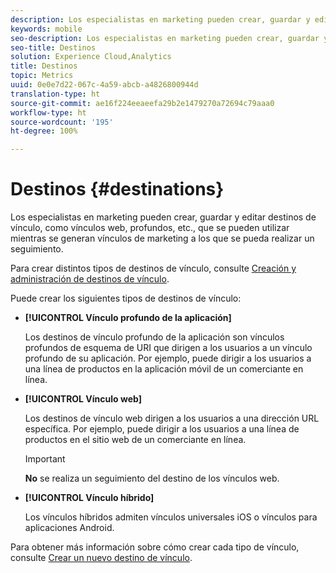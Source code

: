 ```yaml
---
description: Los especialistas en marketing pueden crear, guardar y editar destinos de vínculo, como vínculos web, profundos, etc., que se pueden utilizar mientras se generan vínculos de marketing a los que se pueda realizar un seguimiento.
keywords: mobile
seo-description: Los especialistas en marketing pueden crear, guardar y editar destinos de vínculo, como vínculos web, profundos, etc., que se pueden utilizar mientras se generan vínculos de marketing a los que se pueda realizar un seguimiento.
seo-title: Destinos
solution: Experience Cloud,Analytics
title: Destinos
topic: Metrics
uuid: 0e0e7d22-067c-4a59-abcb-a4826800944d
translation-type: ht
source-git-commit: ae16f224eeaeefa29b2e1479270a72694c79aaa0
workflow-type: ht
source-wordcount: '195'
ht-degree: 100%

---
```



# Destinos {#destinations}

Los especialistas en marketing pueden crear, guardar y editar destinos de vínculo, como vínculos web, profundos, etc., que se pueden utilizar mientras se generan vínculos de marketing a los que se pueda realizar un seguimiento.

Para crear distintos tipos de destinos de vínculo, consulte [Creación y administración de destinos de vínculo](/help/using/acquisition-main/c-manage-link-destinations/c-manage-link-destinations.md).

Puede crear los siguientes tipos de destinos de vínculo:

* **[!UICONTROL Vínculo profundo de la aplicación]**

   Los destinos de vínculo profundo de la aplicación son vínculos profundos de esquema de URI que dirigen a los usuarios a un vínculo profundo de su aplicación. Por ejemplo, puede dirigir a los usuarios a una línea de productos en la aplicación móvil de un comerciante en línea.

* **[!UICONTROL Vínculo web]**

   Los destinos de vínculo web dirigen a los usuarios a una dirección URL específica. Por ejemplo, puede dirigir a los usuarios a una línea de productos en el sitio web de un comerciante en línea.

   >[!IMPORTANT]
   >
   >**No** se realiza un seguimiento del destino de los vínculos web.

* **[!UICONTROL Vínculo híbrido]**

   Los vínculos híbridos admiten vínculos universales iOS o vínculos para aplicaciones Android.

Para obtener más información sobre cómo crear cada tipo de vínculo, consulte  [Crear un nuevo destino de vínculo](/help/using/acquisition-main/c-manage-link-destinations/t-create-new-app-deep-link-destination.md).
